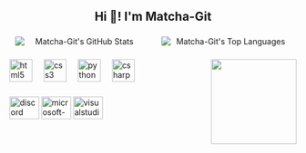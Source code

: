 <h2 align="center">Hi 👋! I'm Matcha-Git</h2>

###

<div align="center" style="display: flex; gap: 10px; justify-content: center; align-items: center; justify-content: space-around;">
    <img src="https://github-readme-stats.vercel.app/api?username=Matcha-Git&show_icons=true&hide_title=false&hide_rank=true&count_private=true&theme=dracula&show_icons=true&include_all_commits=true&hide=prs" 
         alt="Matcha-Git's GitHub Stats" 
         style="flex-grow: 1; max-width: 45%; object-fit: cover;">
    <img src="https://github-readme-stats.vercel.app/api/top-langs/?username=Matcha-Git&layout=compact&theme=dracula&langs_count=6" 
         alt="Matcha-Git's Top Languages" 
         style="flex-grow: 1; max-width: 45%; object-fit: cover;">  
</div>

###

<img align="right" height="150" src="https://media.tenor.com/mCe5fkVsChUAAAAM/frog-minecraft.gif" />

###

<div align="left">
  <img src="https://cdn.jsdelivr.net/gh/devicons/devicon/icons/html5/html5-original.svg" height="40" alt="html5 logo" />
  <img width="12" />
  <img src="https://cdn.jsdelivr.net/gh/devicons/devicon/icons/css3/css3-original.svg" height="40" alt="css3 logo" />
  <img width="12" />
  <img src="https://cdn.jsdelivr.net/gh/devicons/devicon/icons/python/python-original.svg" height="40" alt="python logo" />
  <img width="12" />
  <img src="https://cdn.jsdelivr.net/gh/devicons/devicon/icons/csharp/csharp-original.svg" height="40" alt="csharp logo" />
</div>

###

<div align="left">
  <img src="https://raw.githubusercontent.com/maurodesouza/profile-readme-generator/master/src/assets/icons/social/discord/default.svg" width="52" height="40" alt="discord logo" />
  <img src="https://raw.githubusercontent.com/maurodesouza/profile-readme-generator/master/src/assets/icons/social/microsoft-outlook/default.svg" width="52" height="40" alt="microsoft-outlook logo" />
  <img src="https://raw.githubusercontent.com/maurodesouza/profile-readme-generator/master/src/assets/icons/social/visualstudio/default.svg" width="52" height="40" alt="visualstudio logo" />
</div>

###
